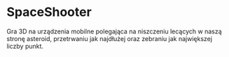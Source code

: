 # SpaceShooter
Gra 3D na urządzenia mobilne polegająca na niszczeniu lecących w naszą stronę asteroid, przetrwaniu jak najdłużej 
oraz zebraniu jak największej liczby punkt. 
